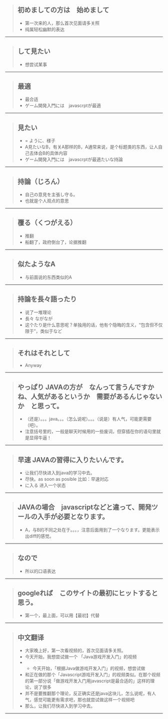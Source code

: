 > ## 初めましての方は　始めまして
> * 第一次来的人，那么首次见面请多关照
> * 纯属轻松幽默的表达
----------

> ## して見たい
> * 想尝试某事
----------

> ## 最適
> * 最合适
> * ゲーム開発入門には　javascrptが最適
----------

> ## 見たい
> * = ように、様子
> * A見たいなB，有关A那样的B，A通常来说，是个标题类的东西，让人自己去体会B的具体内容
> * ゲーム開発入門には　javascrptが最適たいな持論
----------

> ## 持論（じろん）
> * 自己の意見を主張し守る。
> * 也就是个人观点的意思
----------

> ## 覆る（くつがえる）
> * 推翻
> * 船翻了，政府倒台了，论据推翻
----------

> ## 似たようなA
> * 与前面说的东西类似的A
----------

> ## 持論を長々語ったり
> * 说了一堆理论
> * 長々 ながなが
> * 这个たり是什么意思呢？单独用的话，他有个隐晦的含义，“包含但不仅限于”，类似于など
----------

> ## それはそれとして
> * Anyway
----------

> ## やっぱり JAVAの方が　なんって言うんですかね、人気があるというか　需要があるんじゃないか　と思って。
> * （还是）。。。java。。。（怎么说呢）。。。（说是）有人气，可能更需要（吧）。
> * 注意括号里的，一般是聊天时候用的一些废词，但穿插在你的语句里就是显得牛逼！
----------

> ## 早速 JAVAの習得に入りたいんです。
> * 让我们尽快进入到java的学习中去。
> * 尽快。as soon as posible 比如：早速対応
> * に入る 进入一个状态
----------

> ## JAVAの場合　javascriptなどと違って、開発ツールの入手が必要となります。
> * A，与B的不同之处在于。。。，注意后面用到了一个なります。更能表示出diff的感觉。
----------

> ## なので
> * 所以的口语表达
----------

> ## googleれば　このサイトの最初にヒットすると思う。
> * 第一个，最上面，可以用【最初】代替
----------

> ## 中文翻译
> * 大家晚上好，第一次看视频的，首次见面请多关照。
> * 今天开始，我想尝试做一个 「Java游戏开发入门」的视频
> * * 今天开始，「根据Java做游戏开发入门」的视频，想尝试做
> * 和正在做的那个「Javascript游戏开发入门」的视频类似。在那个视频的第一部分说「做游戏开发入门用javascript是最合适的」这样的理论，说了很多
> * 并不是要推翻那个理论，反正确实还是java这块儿，怎么说呢，有人气，感觉可能更有需求吧，那也就尝试做这样一个视频吧
> * 那么，让我们尽快进入到学习中去。
----------

